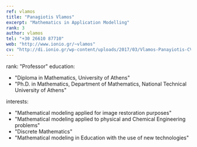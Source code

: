 ```yaml
---
ref: vlamos
title: "Panagiotis Vlamos"
excerpt: "Mathematics in Application Modelling"
rank: 3
author: vlamos
tel: "+30 26610 87710"
web: "http://www.ionio.gr/~vlamos"
cv: "http://di.ionio.gr/wp-content/uploads/2017/03/Vlamos-Panayiotis-CV-2016.pdf"
---
```


rank: "Professor"
education:
  - "Diploma in Mathematics, University of Athens"
  - "Ph.D. in Mathematics, Department of Mathematics, National Technical University of Athens"
  
interests:
  - "Mathematical modeling applied for image restoration purposes"
  - "Mathematical modeling applied to physical and Chemical Engineering problems"
  - "Discrete Mathematics"
  - "Mathematical modeling in Education with the use of new technologies"
